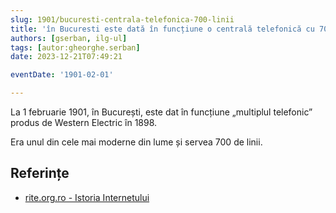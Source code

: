 ```yaml
---
slug: 1901/bucuresti-centrala-telefonica-700-linii
title: 'în Bucuresti este dată în funcțiune o centrală telefonică cu 700 de linii'
authors: [gserban, ilg-ul]
tags: [autor:gheorghe.serban]
date: 2023-12-21T07:49:21

eventDate: '1901-02-01'

---
```


La 1 februarie 1901, în București, este dat în funcțiune „multiplul telefonic”
produs de Western Electric în 1898.

<!-- truncate -->

Era unul din cele mai moderne din lume și servea 700 de linii.

## Referințe

- [rite.org.ro - Istoria Internetului](https://rite.org.ro/istoria-internetului/)
